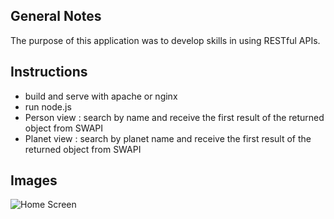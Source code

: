 ## General Notes

The purpose of this application was to develop skills in using RESTful APIs.

## Instructions

- build and serve with apache or nginx
- run node.js
- Person view : search by name and receive the first result of the returned object from SWAPI
- Planet view : search by planet name and receive the first result of the returned object from SWAPI

## Images

![Home Screen](https://github.com/itbel/swapiFetcher/blob/master/swapi1.png?raw=true)
